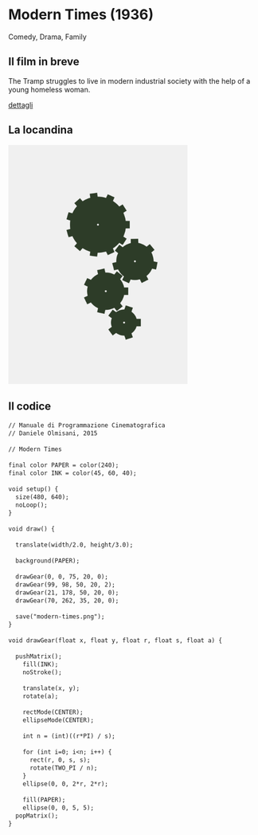 # Modern Times (1936)

Comedy, Drama, Family

## Il film in breve
The Tramp struggles to live in modern industrial society with the help of a young homeless woman.

[dettagli](https://www.imdb.com/title/tt0027977/)

## La locandina
<img src="modern-times.png"  width="360px" title="Modern Times">


## Il codice
```processing
// Manuale di Programmazione Cinematografica
// Daniele Olmisani, 2015

// Modern Times

final color PAPER = color(240);
final color INK = color(45, 60, 40);

void setup() {
  size(480, 640);
  noLoop();
}

void draw() {
  
  translate(width/2.0, height/3.0);
  
  background(PAPER);
  
  drawGear(0, 0, 75, 20, 0);
  drawGear(99, 98, 50, 20, 2);
  drawGear(21, 178, 50, 20, 0);
  drawGear(70, 262, 35, 20, 0);
  
  save("modern-times.png");
}

void drawGear(float x, float y, float r, float s, float a) {

  pushMatrix();
    fill(INK);
    noStroke();

    translate(x, y);
    rotate(a);
  
    rectMode(CENTER);
    ellipseMode(CENTER);
  
    int n = (int)((r*PI) / s);
  
    for (int i=0; i<n; i++) {
      rect(r, 0, s, s);
      rotate(TWO_PI / n);
    }
    ellipse(0, 0, 2*r, 2*r);
  
    fill(PAPER);
    ellipse(0, 0, 5, 5); 
  popMatrix();
}
```

